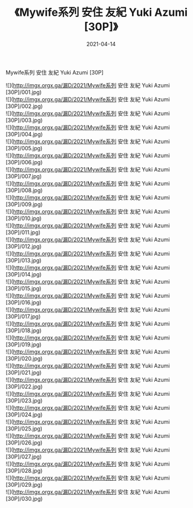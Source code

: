 ﻿---
layout: post
title:  《Mywife系列 安住 友紀 Yuki Azumi [30P]》
date:   2021-04-14
img: http://imgx.orgx.ga/漏D/2021/Mywife系列 安住 友紀 Yuki Azumi [30P]/000.jpg
categories: [美女, 清纯, 唯美]
---

Mywife系列 安住 友紀 Yuki Azumi [30P]

  ![](http://imgx.orgx.ga/漏D/2021/Mywife系列 安住 友紀 Yuki Azumi [30P]/001.jpg) <br> ![](http://imgx.orgx.ga/漏D/2021/Mywife系列 安住 友紀 Yuki Azumi [30P]/002.jpg) <br> ![](http://imgx.orgx.ga/漏D/2021/Mywife系列 安住 友紀 Yuki Azumi [30P]/003.jpg) <br> ![](http://imgx.orgx.ga/漏D/2021/Mywife系列 安住 友紀 Yuki Azumi [30P]/004.jpg) <br> ![](http://imgx.orgx.ga/漏D/2021/Mywife系列 安住 友紀 Yuki Azumi [30P]/005.jpg) <br> ![](http://imgx.orgx.ga/漏D/2021/Mywife系列 安住 友紀 Yuki Azumi [30P]/006.jpg) <br> ![](http://imgx.orgx.ga/漏D/2021/Mywife系列 安住 友紀 Yuki Azumi [30P]/007.jpg) <br> ![](http://imgx.orgx.ga/漏D/2021/Mywife系列 安住 友紀 Yuki Azumi [30P]/008.jpg) <br> ![](http://imgx.orgx.ga/漏D/2021/Mywife系列 安住 友紀 Yuki Azumi [30P]/009.jpg) <br> ![](http://imgx.orgx.ga/漏D/2021/Mywife系列 安住 友紀 Yuki Azumi [30P]/010.jpg) <br> ![](http://imgx.orgx.ga/漏D/2021/Mywife系列 安住 友紀 Yuki Azumi [30P]/011.jpg) <br> ![](http://imgx.orgx.ga/漏D/2021/Mywife系列 安住 友紀 Yuki Azumi [30P]/012.jpg) <br> ![](http://imgx.orgx.ga/漏D/2021/Mywife系列 安住 友紀 Yuki Azumi [30P]/013.jpg) <br> ![](http://imgx.orgx.ga/漏D/2021/Mywife系列 安住 友紀 Yuki Azumi [30P]/014.jpg) <br> ![](http://imgx.orgx.ga/漏D/2021/Mywife系列 安住 友紀 Yuki Azumi [30P]/015.jpg) <br> ![](http://imgx.orgx.ga/漏D/2021/Mywife系列 安住 友紀 Yuki Azumi [30P]/016.jpg) <br> ![](http://imgx.orgx.ga/漏D/2021/Mywife系列 安住 友紀 Yuki Azumi [30P]/017.jpg) <br> ![](http://imgx.orgx.ga/漏D/2021/Mywife系列 安住 友紀 Yuki Azumi [30P]/018.jpg) <br> ![](http://imgx.orgx.ga/漏D/2021/Mywife系列 安住 友紀 Yuki Azumi [30P]/019.jpg) <br> ![](http://imgx.orgx.ga/漏D/2021/Mywife系列 安住 友紀 Yuki Azumi [30P]/020.jpg) <br> ![](http://imgx.orgx.ga/漏D/2021/Mywife系列 安住 友紀 Yuki Azumi [30P]/021.jpg) <br> ![](http://imgx.orgx.ga/漏D/2021/Mywife系列 安住 友紀 Yuki Azumi [30P]/022.jpg) <br> ![](http://imgx.orgx.ga/漏D/2021/Mywife系列 安住 友紀 Yuki Azumi [30P]/023.jpg) <br> ![](http://imgx.orgx.ga/漏D/2021/Mywife系列 安住 友紀 Yuki Azumi [30P]/024.jpg) <br> ![](http://imgx.orgx.ga/漏D/2021/Mywife系列 安住 友紀 Yuki Azumi [30P]/025.jpg) <br> ![](http://imgx.orgx.ga/漏D/2021/Mywife系列 安住 友紀 Yuki Azumi [30P]/026.jpg) <br> ![](http://imgx.orgx.ga/漏D/2021/Mywife系列 安住 友紀 Yuki Azumi [30P]/027.jpg) <br> ![](http://imgx.orgx.ga/漏D/2021/Mywife系列 安住 友紀 Yuki Azumi [30P]/028.jpg) <br> ![](http://imgx.orgx.ga/漏D/2021/Mywife系列 安住 友紀 Yuki Azumi [30P]/029.jpg) <br> ![](http://imgx.orgx.ga/漏D/2021/Mywife系列 安住 友紀 Yuki Azumi [30P]/030.jpg) <br>